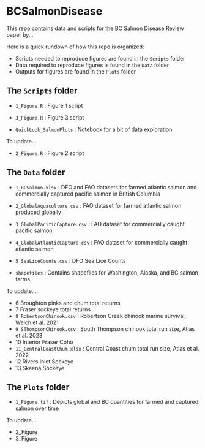 # BCSalmonDisease

This repo contains data and scripts for the BC Salmon Disease Review paper by...

Here is a quick rundown of how this repo is organized:

- Scripts needed to reproduce figures are found in the `Scripts` folder 
- Data required to reproduce figures is found in the `Data` folder 
- Outputs for figures are found in the `Plots` folder

## The `Scripts` folder ## 

- `1_Figure.R` : Figure 1 script

- `3_Figure.R` : Figure 3 script
- `QuickLook_SalmonPlots` : Notebook for a bit of data exploration

To update...
- `2_Figure.R` : Figure 2 script

## The `Data` folder ##

- `1_BCSalmon.xlsx` : DFO and FAO datasets for farmed atlantic salmon and commercially captured pacific salmon in British Columbia 
- `2_GlobalAquaculture.csv` : FAO dataset for farmed atlantic salmon produced globally 
- `3_GlobalPacificCapture.csv` : FAO dataset for commercially caught pacific salmon  
- `4_GlobalAtlanticCapture.csv` : FAO dataset for commercially caught atlantic salmon

- `5_SeaLiceCounts.csv` : DFO Sea Lice Counts 

- `shapefiles` : Contains shapefiles for Washington, Alaska, and BC salmon farms

To update....

- 6 Broughton pinks and chum total returns
- 7 Fraser sockeye total returns
- `8_RobertsonChinook.csv` : Robertson Creek chinook marine survival, Welch et al. 2021
- `9_SThompsonChinook.csv` : South Thompson chinook total run size, Atlas et al. 2023
- 10 Interior Fraser Coho
- `11_CentralCoastChum.xlsx` : Central Coast chum total run size, Atlas et al. 2022
- 12 Rivers Inlet Sockeye
- 13 Skeena Sockeye

## The `Plots` folder ##

- `1_Figure.tif` : Depicts global and BC quantities for farmed and captured salmon over time 

To update....

- 2_Figure 
- 3_Figure